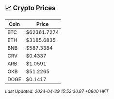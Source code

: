 ## 📈 Crypto Prices

| Coin | Price |
| ---- | ----- |
| BTC | $62361.7274 |
| ETH | $3185.6835 |
| BNB | $587.3384 |
| CRV | $0.4337 |
| ARB | $1.0591 |
| OKB | $51.2265 |
| DOGE | $0.1417 |

_Last Updated: 2024-04-29 15:52:30.87 +0800 HKT_
